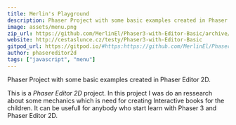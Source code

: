 ```yaml
---
title: Merlin's Playground
description: Phaser Project with some basic examples created in Phaser Editor 2D.
image: assets/menu.png
zip_url: https://github.com/MerlinEl/Phaser3-with-Editor-Basic/archive/refs/heads/master.zip
website: http://cestaslunce.cz/testy/Phaser3-with-Editor-Basic
gitpod_url: https://gitpod.io/#https:https://github.com/MerlinEl/Phaser3-with-Editor-Basic
author: phasereditor2d
tags: ["javascript", "menu"]
---
```


Phaser Project with some basic examples created in Phaser Editor 2D.

This is a *Phaser Editor 2D* project.
In this project I was do an ressearch about some mechanics which is need 
for creating Interactive books for the children.
It can be usefull for anybody who start learn with Phaser 3 and Phaser Editor 2D.
